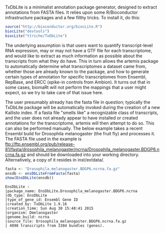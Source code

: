 TxDbLite is a minimalist annotation package generator, designed to extract annotations from FASTA files.  It relies upon some R/Bioconductor infrastructure packages and a few filthy tricks.  To install it, do this:

```r
source("http://bioconductor.org/biocLite.R")
biocLite("devtools")
biocLite("ttriche/TxDbLite")
```

The underlying assumption is that users want to quantify transcript-level RNA expression, may or may not have a GTF file for each transcriptome, and would like to extract as much information as possible about the transcripts from what they do have.  This in turn allows the artemis package to automatically determine what transcriptomes a dataset came from, whether those are already known to the package, and how to generate certain types of annotation for specific transcriptomes from Ensembl, RepBase, and ERCC (spike-in controls from Ambion).  It turns out that in some cases, biomaRt will not perform the mappings that a user might expect, so we try to take care of that issue here.  

The user presumably already has the fasta file in question; typically the TxDbLite package will be automatically invoked during the creation of a new Kallisto index.  If a fasta file "smells like" a recognizable class of transcripts, and the user does not already appear to have installed or created annotations for the transcriptome, artemis will then attempt to do so.  This can also be performed manually. The below example takes a recent Ensembl build for Drosophila melanogaster (the fruit fly) and processes it. The FASTA file used in the example is  
ftp://ftp.ensembl.org/pub/release-81/fasta/drosophila_melanogaster/ncrna/Drosophila_melanogaster.BDGP6.ncrna.fa.gz and should be downloaded into your working directory.  Alternatively, a copy of it resides in inst/extdata/. 

```r 
fasta <- "Drosophila_melanogaster.BDGP6.ncrna.fa.gz"
ensdb <- ensDbLiteFromFasta(fasta)
show(EnsDbLite(ensdb))
```

```
EnsDbLite :
|package_name: EnsDbLite.Drosophila_melanogaster.BDGP6.ncrna
|db_type: EnsDbLite
|type_of_gene_id: Ensembl Gene ID
|created_by: TxDbLite 1.9.16
|creation_time: Sun Aug 30 15:48:41 2015
|organism: Dmelanogaster
|genome_build: ncrna
|source_file: Drosophila_melanogaster.BDGP6.ncrna.fa.gz
| 4098 transcripts from 3384 bundles (genes).
```
